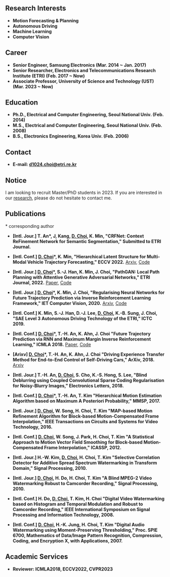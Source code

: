 ## Research Interests
+ **Motion Forecasting & Planning**
+ **Autonomous Driving**
+ **Machine Learning**
+ **Computer Vision**

## Career
+ **Senior Engineer, Samsung Electronics (Mar. 2014 ~ Jan. 2017)**
+ **Senior Researcher, Electronics and Telecommunications Research Institute (ETRI) (Feb. 2017 ~ Now)**
+ **Associate Professor, University of Science and Technology (UST) (Mar. 2023 ~ Now)**

## Education
+ **Ph.D., Electrical and Computer Engineering, Seoul National Univ. (Feb. 2014)**
+ **M.S., Electrical and Computer Engineering, Seoul National Univ. (Feb. 2008)**
+ **B.S., Electronics Engineering, Korea Univ. (Feb. 2006)**

## Contact
+ **E-mail: d1024.choi@etri.re.kr**

## Notice
I am looking to recruit Master/PhD students in 2023. If you are interested in our [research](https://adir-etri.github.io/), please do not hesitate to contact me.

  
## Publications
\* corresponding author

+ **[Intl. Jour.] T. An\*, J, Kang, <ins>D. Choi</ins>, K. Min, "CRFNet: Context ReFinement Network for Semantic Segmentation," Submitted to ETRI Journal.**

+ **[Intl. Conf.] <ins>D. Choi</ins>\*, K. Min, "Hierarchical Latent Structure for Multi-Modal Vehicle Trajectory Forecasting," ECCV 2022.** [Arxiv](https://arxiv.org/abs/2207.04624), [Code](https://github.com/d1024choi/HLSTrajForecast)

+ **[Intl. Jour.] <ins>D. Choi</ins>\*, S.-J. Han, K. Min, J. Choi, "PathGAN: Local Path Planning with Attentive Generative Adversarial Networks," ETRI Journal, 2022.** [Paper](https://www.researchgate.net/publication/363604723_PathGAN_Local_path_planning_with_attentive_generative_adversarial_networks), [Code](https://github.com/d1024choi/pathgan_pytorch)

+ **[Intl. Jour.] <ins>D. Choi</ins>\*, K. Min, J. Choi, "Regularising Neural Networks for Future Trajectory Prediction via Inverse Reinforcement Learning Framework," IET Computer Vision, 2020.** [Arxiv](https://arxiv.org/abs/1907.04525), [Code](https://github.com/d1024choi/traj-pred-irl)

+ **[Intl. Conf.] K. Min, S.-J. Han, D.-J. Lee, <ins>D. Choi</ins>, K.-B. Sung, J. Choi, "SAE Level 3 Autonomous Driving Technology of the ETRI," ICTC 2019.**

+ **[Intl. Conf.] <ins>D. Choi</ins>\*, T.-H. An, K. Ahn, J. Choi "Future Trajectory Prediction via RNN and Maximum Margin Inverse Reinforcement Learning," ICMLA 2018.** [Paper](https://www.researchgate.net/publication/330238721_Future_Trajectory_Prediction_via_RNN_and_Maximum_Margin_Inverse_Reinforcement_Learning), [Code](https://github.com/d1024choi/trajpred_mmirl)

+ **[Arixv] <ins>D. Choi</ins>\*, T.-H. An, K. Ahn, J. Choi "Driving Experience Transfer Method for End-to-End Control of Self-Driving Cars," ArXiv, 2018.** [Arxiv](https://arxiv.org/abs/1809.01822)

+ **[Intl. Jour.] T.-H. An, <ins>D. Choi</ins>, S. Cho, K.-S. Hong, S. Lee, "Blind Deblurring using Coupled Convolutional Sparse Coding Regularisation for Noisy-Blurry Images," Electronics Letters, 2018.**

+ **[Intl. Conf.] <ins>D. Choi</ins>\*, T.-H. An, T. Kim "Hierarchical Motion Estimation Algorithm based on Maximum A Posteriori Probability," MMSP, 2017.**

+ **[Intl. Jour.] <ins>D. Choi</ins>, W. Song, H. Choi, T. Kim "MAP-based Motion Refinement Algorithm for Block-based Motion-Compensated Frame Interpolation," IEEE Transactions on Circuits and Systems for Video Technology, 2016.**

+ **[Intl. Conf.] <ins>D. Choi</ins>, W. Song, J. Park, H. Choi, T. Kim "A Statistical Approach to Motion Vector Field Smoothing for Block-based Motion-Compensated Frame Interpolation," ICASSP, 2012.**

+ **[Intl. Jour.] H.-W. Kim, <ins>D. Choi</ins>, H. Choi, T. Kim "Selective Correlation Detector for Additive Spread Spectrum Watermarking in Transform Domain," Signal Processing, 2010.**

+ **[Intl. Jour.] <ins>D. Choi</ins>, H. Do, H. Choi, T. Kim "A Blind MPEG-2 Video Watermarking Robust to Camcorder Recording," Signal Processing, 2010.**

+ **[Intl. Conf.] H. Do, <ins>D. Choi</ins>, T. Kim, H. Choi "Digital Video Watermarking based on Histogram and Temporal Modulation and Robust to Camcorder Recording," IEEE International Symposium on Signal Processing and Information Technology, 2008.**

+ **[Intl. Conf.] <ins>D. Choi</ins>, H.-K. Jung, H. Choi, T. Kim "Digital Audio Watermarking using Moment-Preserving Thresholding," Proc. SPIE 6700, Mathematics of Data/Image Pattern Recognition, Compression, Coding, and Encryption X, with Applications, 2007.** 

## Academic Services
+ **Reviewer: ICMLA2018, ECCV2022, CVPR2023**
